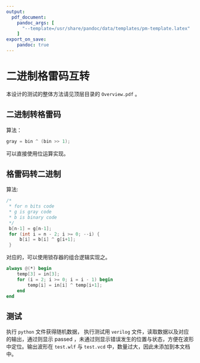```yaml
---
output:
  pdf_document:
    pandoc_args: [
      "--template=/usr/share/pandoc/data/templates/pm-template.latex"
    ]
export_on_save:
    pandoc: true
---
```

# 二进制格雷码互转

本设计的测试的整体方法请见顶层目录的 `Overview.pdf` 。

## 二进制转格雷码

算法：
```c
gray = bin ^ (bin >> 1);
```

可以直接使用位运算实现。

## 格雷码转二进制

算法:

```c
/*
 * for n bits code 
 * g is gray code 
 * b is binary code
 */ 
 b[n-1] = g[n-1];
 for (int i = n - 2; i >= 0; --i) {
     b[i] = b[i] ^ g[i+1];
 }

```

对应的，可以使用锁存器的组合逻辑实现之。

```verilog
always @(*) begin
    temp[3] = in[3];
    for (i = 2; i >= 0; i = i - 1) begin
        temp[i] = in[i] ^ temp[i+1];
    end    
end
```

## 测试

执行 `python` 文件获得随机数据， 执行测试用 `verilog` 文件，读取数据以及对应的输出，通过则显示 passed ，未通过则显示错误发生的位置与状态，方便在波形中定位。输出波形在 `test.wlf` 与 `test.vcd` 中，数量过大，因此未添加到本文档中。